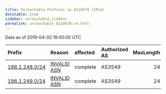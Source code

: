 ```yaml
---
title: Unreachable Prefixes in AS18678 (IPv4)
datatable: true
sidebar: unreachable_sidebar
permalink: unreachable_AS18678-v4.html
---
```


Data as of 2019-04-02 19:00:00 UTC


<div class="datatable-begin"></div>

| Prefix                                                 | Reason                                                                                                | affected   | Authorized AS   |   MaxLength | Anchor                                         |   unreachable /24s |
|:-------------------------------------------------------|:------------------------------------------------------------------------------------------------------|:-----------|:----------------|------------:|:-----------------------------------------------|-------------------:|
| [186.1.248.0/24](https://stat.ripe.net/186.1.248.0/24) | [INVALID ASN](https://rpki-validator.ripe.net/announcement-preview?asn=AS18678&prefix=186.1.248.0/24) | complete   | AS3549          |          24 | [LACNIC](unreachable_LACNIC_RPKI_Root-v4.html) |                  1 |
| [186.1.249.0/24](https://stat.ripe.net/186.1.249.0/24) | [INVALID ASN](https://rpki-validator.ripe.net/announcement-preview?asn=AS18678&prefix=186.1.249.0/24) | complete   | AS3549          |          24 | [LACNIC](unreachable_LACNIC_RPKI_Root-v4.html) |                  1 |

<div class="datatable-end"></div>